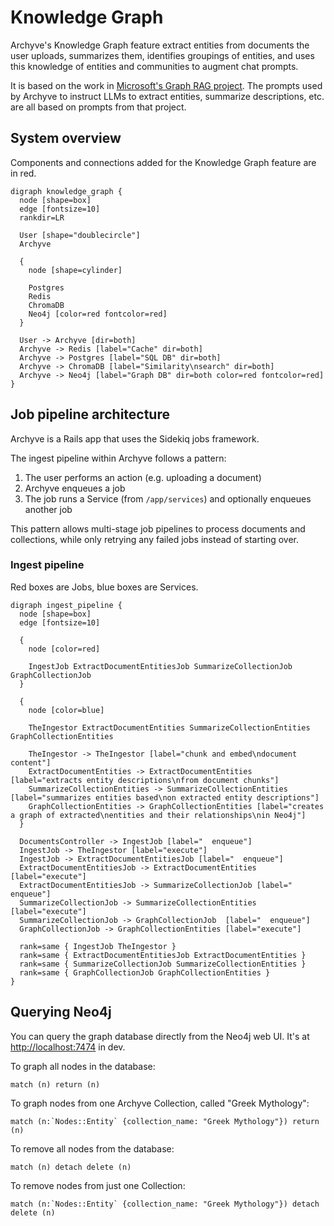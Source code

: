 # Knowledge Graph

Archyve's Knowledge Graph feature extract entities from documents the user uploads, summarizes them, identifies groupings of entities, and uses this knowledge of entities and communities to augment chat prompts.

It is based on the work in [Microsoft's Graph RAG project](https://github.com/microsoft/graphrag). The prompts used by Archyve to instruct LLMs to extract entities, summarize descriptions, etc. are all based on prompts from that project.

## System overview

Components and connections added for the Knowledge Graph feature are in red.

```plantuml
digraph knowledge_graph {
  node [shape=box]
  edge [fontsize=10]
  rankdir=LR

  User [shape="doublecircle"]
  Archyve

  {
    node [shape=cylinder]

    Postgres
    Redis
    ChromaDB
    Neo4j [color=red fontcolor=red]
  }

  User -> Archyve [dir=both]
  Archyve -> Redis [label="Cache" dir=both]
  Archyve -> Postgres [label="SQL DB" dir=both]
  Archyve -> ChromaDB [label="Similarity\nsearch" dir=both]
  Archyve -> Neo4j [label="Graph DB" dir=both color=red fontcolor=red]
}
```

## Job pipeline architecture

Archyve is a Rails app that uses the Sidekiq jobs framework.

The ingest pipeline within Archyve follows a pattern:

1. The user performs an action (e.g. uploading a document)
2. Archyve enqueues a job
3. The job runs a Service (from `/app/services`) and optionally enqueues another job

This pattern allows multi-stage job pipelines to process documents and collections, while only retrying any failed jobs instead of starting over.

### Ingest pipeline

Red boxes are Jobs, blue boxes are Services.

```plantuml
digraph ingest_pipeline {
  node [shape=box]
  edge [fontsize=10]

  {
    node [color=red]

    IngestJob ExtractDocumentEntitiesJob SummarizeCollectionJob GraphCollectionJob
  }

  {
    node [color=blue]

    TheIngestor ExtractDocumentEntities SummarizeCollectionEntities GraphCollectionEntities

    TheIngestor -> TheIngestor [label="chunk and embed\ndocument content"]
    ExtractDocumentEntities -> ExtractDocumentEntities [label="extracts entity descriptions\nfrom document chunks"]
    SummarizeCollectionEntities -> SummarizeCollectionEntities [label="summarizes entities based\non extracted entity descriptions"]
    GraphCollectionEntities -> GraphCollectionEntities [label="creates a graph of extracted\nentities and their relationships\nin Neo4j"]
  }

  DocumentsController -> IngestJob [label="  enqueue"]
  IngestJob -> TheIngestor [label="execute"]
  IngestJob -> ExtractDocumentEntitiesJob [label="  enqueue"]
  ExtractDocumentEntitiesJob -> ExtractDocumentEntities [label="execute"]
  ExtractDocumentEntitiesJob -> SummarizeCollectionJob [label="  enqueue"]
  SummarizeCollectionJob -> SummarizeCollectionEntities [label="execute"]
  SummarizeCollectionJob -> GraphCollectionJob  [label="  enqueue"]
  GraphCollectionJob -> GraphCollectionEntities [label="execute"]

  rank=same { IngestJob TheIngestor }
  rank=same { ExtractDocumentEntitiesJob ExtractDocumentEntities }
  rank=same { SummarizeCollectionJob SummarizeCollectionEntities }
  rank=same { GraphCollectionJob GraphCollectionEntities }
}
```

## Querying Neo4j

You can query the graph database directly from the Neo4j web UI. It's at [http://localhost:7474](http://localhost:7474) in dev.

To graph all nodes in the database:

```neo4j
match (n) return (n)
```

To graph nodes from one Archyve Collection, called "Greek Mythology":

```neo4j
match (n:`Nodes::Entity` {collection_name: "Greek Mythology"}) return (n)
```

To remove all nodes from the database:

```neo4j
match (n) detach delete (n)
```

To remove nodes from just one Collection:

```neo4j
match (n:`Nodes::Entity` {collection_name: "Greek Mythology"}) detach delete (n)
```
